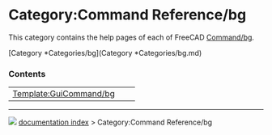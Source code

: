 # Category:Command Reference/bg
This category contains the help pages of each of FreeCAD [Command/bg](Command/bg.md).

[Category   *Categories/bg](Category   *Categories/bg.md)

### Contents

|     |     |     |
| --- | --- | --- |
| [Template:GuiCommand/bg](wiki/Template_GuiCommand/bg.md) |



---
![](images/Right_arrow.png) [documentation index](../README.md) > Category:Command Reference/bg
